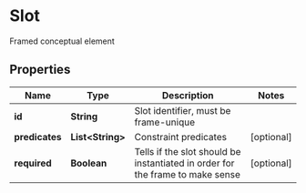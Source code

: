 

# Slot

Framed conceptual element
## Properties

Name | Type | Description | Notes
------------ | ------------- | ------------- | -------------
**id** | **String** | Slot identifier, must be frame-unique | 
**predicates** | **List&lt;String&gt;** | Constraint predicates |  [optional]
**required** | **Boolean** | Tells if the slot should be instantiated in order for the frame to make sense |  [optional]



